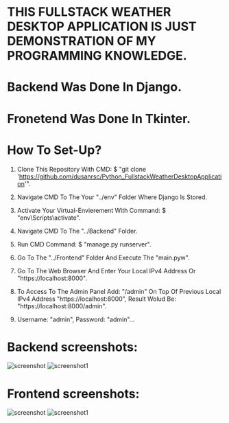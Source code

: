 # THIS FULLSTACK WEATHER DESKTOP APPLICATION IS JUST DEMONSTRATION OF MY PROGRAMMING KNOWLEDGE.

# Backend Was Done In Django.
# Fronetend Was Done In Tkinter.

# How To Set-Up?
1) Clone This Repository With CMD: $ "git clone 'https://github.com/dusanrsc/Python_FullstackWeatherDesktopApplication'".
2) Navigate CMD To The Your "../env" Folder Where Django Is Stored.
3) Activate Your Virtual-Envierement With Command: $ "env\Scripts\activate".
4) Navigate CMD To The "../Backend" Folder.
5) Run CMD Command: $ "manage.py runserver".
6) Go To The "../Frontend" Folder And Execute The "main.pyw".

7) Go To The Web Browser And Enter Your Local IPv4 Address Or "https://localhost:8000".
8) To Access To The Admin Panel Add: "/admin" On Top Of Previous Local IPv4 Address "https://localhost:8000", Result Wolud Be: "https://localhost:8000/admin".
9) Username: "admin", Password: "admin"...

# Backend screenshots:
![screenshot](https://github.com/user-attachments/assets/a1ea405d-00d8-457e-9ee7-264726c121c5)
![screenshot1](https://github.com/user-attachments/assets/d580e20d-19ee-44db-a1b7-a7ce7e743374)

# Frontend screenshots:
![screenshot](https://github.com/user-attachments/assets/662030ff-bbd1-4322-886c-23bfb50f1ed8)
![screenshot1](https://github.com/user-attachments/assets/04041615-655c-4fde-a938-54ff2a81b78e)

